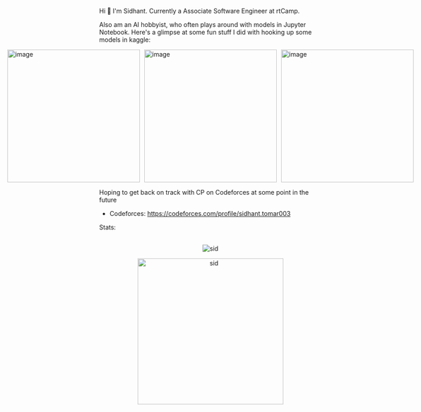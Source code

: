 Hi 👋 I'm Sidhant.
Currently a Associate Software Engineer at rtCamp.

Also am an AI hobbyist, who often plays around with models in Jupyter Notebook. Here's a glimpse at some fun stuff I did with hooking up some models in kaggle:

<div style="display: flex; gap: 10px; justify-content: center;">
  <img width="300" height="300" alt="image" src="https://github.com/user-attachments/assets/97641ccc-c196-41d2-a1fd-6cd36b1c3fe9" />
  <img width="300" height="300" alt="image" src="https://github.com/user-attachments/assets/173e12b6-b946-49dc-b8ea-bbcd7e327e4f" />
  <img width="300" height="300" alt="image" src="https://github.com/user-attachments/assets/56d7e1a3-d632-4a9d-8d9c-216157210ec0" />
</div>

Hoping to get back on track with CP on Codeforces at some point in the future
- Codeforces: https://codeforces.com/profile/sidhant.tomar003

Stats:
<p align="center" >
  <br>
  <img src="https://github-readme-stats.vercel.app/api?username=sidhant-tomar-003&theme=gotham" alt="sid" />
</p>

<p align="center">
  <img src="https://github-readme-stats.vercel.app/api/top-langs?username=sidhant-tomar-003&show_icons=true&locale=en&layout=compact&theme=gotham" alt="sid" width="330"/>
</p>
